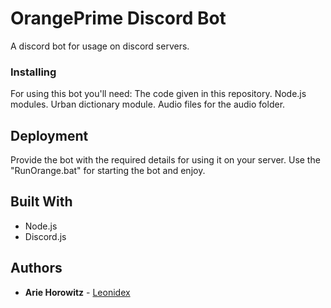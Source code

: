 # OrangePrime Discord Bot

A discord bot for usage on discord servers.

### Installing

For using this bot you'll need:
The code given in this repository.
Node.js modules.
Urban dictionary module.
Audio files for the audio folder.

## Deployment

Provide the bot with the required details for using it on your server.
Use the "RunOrange.bat" for starting the bot and enjoy.

## Built With

* Node.js
* Discord.js

## Authors

* **Arie Horowitz** - [Leonidex](https://github.com/Leonidex)